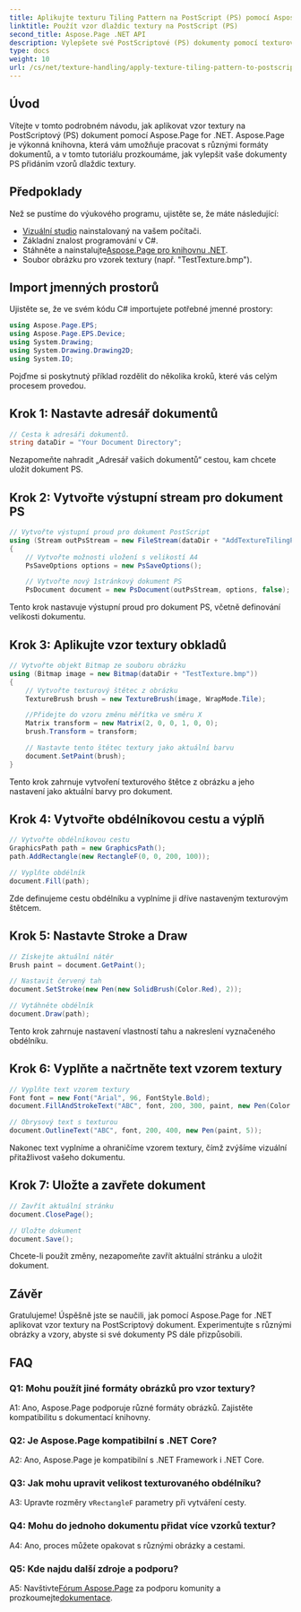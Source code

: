 ```yaml
---
title: Aplikujte texturu Tiling Pattern na PostScript (PS) pomocí Aspose.Page
linktitle: Použít vzor dlaždic textury na PostScript (PS)
second_title: Aspose.Page .NET API
description: Vylepšete své PostScriptové (PS) dokumenty pomocí texturových vzorů pomocí Aspose.Page for .NET. Postupujte podle našeho podrobného průvodce pro kreativní dotek.
type: docs
weight: 10
url: /cs/net/texture-handling/apply-texture-tiling-pattern-to-postscript-ps/
---
```

## Úvod

Vítejte v tomto podrobném návodu, jak aplikovat vzor textury na PostScriptový (PS) dokument pomocí Aspose.Page for .NET. Aspose.Page je výkonná knihovna, která vám umožňuje pracovat s různými formáty dokumentů, a v tomto tutoriálu prozkoumáme, jak vylepšit vaše dokumenty PS přidáním vzorů dlaždic textury.

## Předpoklady

Než se pustíme do výukového programu, ujistěte se, že máte následující:

- [Vizuální studio](https://visualstudio.microsoft.com/) nainstalovaný na vašem počítači.
- Základní znalost programování v C#.
-  Stáhněte a nainstalujte[Aspose.Page pro knihovnu .NET](https://releases.aspose.com/page/net/).
- Soubor obrázku pro vzorek textury (např. "TestTexture.bmp").

## Import jmenných prostorů

Ujistěte se, že ve svém kódu C# importujete potřebné jmenné prostory:

```csharp
using Aspose.Page.EPS;
using Aspose.Page.EPS.Device;
using System.Drawing;
using System.Drawing.Drawing2D;
using System.IO;
```

Pojďme si poskytnutý příklad rozdělit do několika kroků, které vás celým procesem provedou.

## Krok 1: Nastavte adresář dokumentů

```csharp
// Cesta k adresáři dokumentů.
string dataDir = "Your Document Directory";
```

Nezapomeňte nahradit „Adresář vašich dokumentů“ cestou, kam chcete uložit dokument PS.

## Krok 2: Vytvořte výstupní stream pro dokument PS

```csharp
// Vytvořte výstupní proud pro dokument PostScript
using (Stream outPsStream = new FileStream(dataDir + "AddTextureTilingPattern_outPS.ps", FileMode.Create))
{
    // Vytvořte možnosti uložení s velikostí A4
    PsSaveOptions options = new PsSaveOptions();

    // Vytvořte nový 1stránkový dokument PS
    PsDocument document = new PsDocument(outPsStream, options, false);
```

Tento krok nastavuje výstupní proud pro dokument PS, včetně definování velikosti dokumentu.

## Krok 3: Aplikujte vzor textury obkladů

```csharp
// Vytvořte objekt Bitmap ze souboru obrázku
using (Bitmap image = new Bitmap(dataDir + "TestTexture.bmp"))
{
    // Vytvořte texturový štětec z obrázku
    TextureBrush brush = new TextureBrush(image, WrapMode.Tile);

    //Přidejte do vzoru změnu měřítka ve směru X
    Matrix transform = new Matrix(2, 0, 0, 1, 0, 0);
    brush.Transform = transform;

    // Nastavte tento štětec textury jako aktuální barvu
    document.SetPaint(brush);
}
```

Tento krok zahrnuje vytvoření texturového štětce z obrázku a jeho nastavení jako aktuální barvy pro dokument.

## Krok 4: Vytvořte obdélníkovou cestu a výplň

```csharp
// Vytvořte obdélníkovou cestu
GraphicsPath path = new GraphicsPath();
path.AddRectangle(new RectangleF(0, 0, 200, 100));

// Vyplňte obdélník
document.Fill(path);
```

Zde definujeme cestu obdélníku a vyplníme ji dříve nastaveným texturovým štětcem.

## Krok 5: Nastavte Stroke a Draw

```csharp
// Získejte aktuální nátěr
Brush paint = document.GetPaint();

// Nastavit červený tah
document.SetStroke(new Pen(new SolidBrush(Color.Red), 2));

// Vytáhněte obdélník
document.Draw(path);
```

Tento krok zahrnuje nastavení vlastností tahu a nakreslení vyznačeného obdélníku.

## Krok 6: Vyplňte a načrtněte text vzorem textury

```csharp
// Vyplňte text vzorem textury
Font font = new Font("Arial", 96, FontStyle.Bold);
document.FillAndStrokeText("ABC", font, 200, 300, paint, new Pen(Color.Black, 2));

// Obrysový text s texturou
document.OutlineText("ABC", font, 200, 400, new Pen(paint, 5));
```

Nakonec text vyplníme a ohraničíme vzorem textury, čímž zvýšíme vizuální přitažlivost vašeho dokumentu.

## Krok 7: Uložte a zavřete dokument

```csharp
// Zavřít aktuální stránku
document.ClosePage();

// Uložte dokument
document.Save();
```

Chcete-li použít změny, nezapomeňte zavřít aktuální stránku a uložit dokument.

## Závěr

Gratulujeme! Úspěšně jste se naučili, jak pomocí Aspose.Page for .NET aplikovat vzor textury na PostScriptový dokument. Experimentujte s různými obrázky a vzory, abyste si své dokumenty PS dále přizpůsobili.

## FAQ

### Q1: Mohu použít jiné formáty obrázků pro vzor textury?

A1: Ano, Aspose.Page podporuje různé formáty obrázků. Zajistěte kompatibilitu s dokumentací knihovny.

### Q2: Je Aspose.Page kompatibilní s .NET Core?

A2: Ano, Aspose.Page je kompatibilní s .NET Framework i .NET Core.

### Q3: Jak mohu upravit velikost texturovaného obdélníku?

 A3: Upravte rozměry v`RectangleF` parametry při vytváření cesty.

### Q4: Mohu do jednoho dokumentu přidat více vzorků textur?

A4: Ano, proces můžete opakovat s různými obrázky a cestami.

### Q5: Kde najdu další zdroje a podporu?

 A5: Navštivte[Fórum Aspose.Page](https://forum.aspose.com/c/page/39) za podporu komunity a prozkoumejte[dokumentace](https://reference.aspose.com/page/net/).
